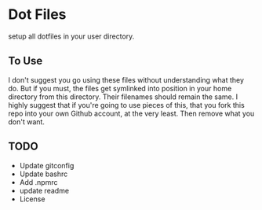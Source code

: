 # Dot Files
setup all dotfiles in your user directory.

## To Use
I don't suggest you go using these files without understanding what they do. But if you must, the files get symlinked into position in your home directory from this directory. Their filenames should remain the same. I highly suggest that if you're going to use pieces of this, that you fork this repo into your own Github account, at the very least. Then remove what you don't want.

## TODO
* Update gitconfig
* Update bashrc
* Add .npmrc
* update readme
* License
